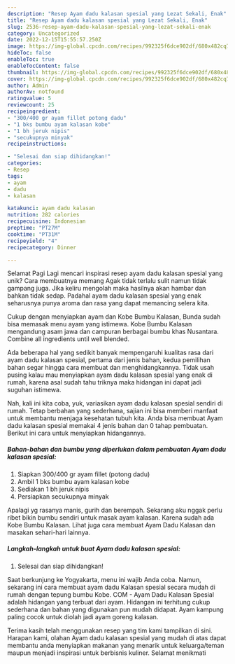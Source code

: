 ```yaml
---
description: "Resep Ayam dadu kalasan spesial yang Lezat Sekali, Enak"
title: "Resep Ayam dadu kalasan spesial yang Lezat Sekali, Enak"
slug: 2536-resep-ayam-dadu-kalasan-spesial-yang-lezat-sekali-enak
category: Uncategorized
date: 2022-12-15T15:55:57.250Z
image: https://img-global.cpcdn.com/recipes/992325f6dce902df/680x482cq70/ayam-dadu-kalasan-spesial-foto-resep-utama.jpg
hideToc: false
enableToc: true
enableTocContent: false
thumbnail: https://img-global.cpcdn.com/recipes/992325f6dce902df/680x482cq70/ayam-dadu-kalasan-spesial-foto-resep-utama.jpg
cover: https://img-global.cpcdn.com/recipes/992325f6dce902df/680x482cq70/ayam-dadu-kalasan-spesial-foto-resep-utama.jpg
author: Admin
authorAv: notfound
ratingvalue: 5
reviewcount: 25
recipeingredient:
- "300/400 gr ayam fillet potong dadu"
- "1 bks bumbu ayam kalasan kobe"
- "1 bh jeruk nipis"
- "secukupnya minyak"
recipeinstructions:

- "Selesai dan siap dihidangkan!"
categories:
- Resep
tags:
- ayam
- dadu
- kalasan

katakunci: ayam dadu kalasan 
nutrition: 282 calories
recipecuisine: Indonesian
preptime: "PT27M"
cooktime: "PT31M"
recipeyield: "4"
recipecategory: Dinner

---
```



Selamat Pagi Lagi mencari inspirasi resep ayam dadu kalasan spesial yang unik? Cara membuatnya memang Agak tidak terlalu sulit namun tidak gampang juga. Jika keliru mengolah maka hasilnya akan hambar dan bahkan tidak sedap. Padahal ayam dadu kalasan spesial yang enak seharusnya punya aroma dan rasa yang dapat memancing selera kita.


Cukup dengan menyiapkan ayam dan Kobe Bumbu Kalasan, Bunda sudah bisa memasak menu ayam yang istimewa. Kobe Bumbu Kalasan mengandung asam jawa dan campuran berbagai bumbu khas Nusantara. Combine all ingredients until well blended.

Ada beberapa hal yang sedikit banyak mempengaruhi kualitas rasa dari ayam dadu kalasan spesial, pertama dari jenis bahan, kedua pemilihan bahan segar hingga cara membuat dan menghidangkannya. Tidak usah pusing kalau mau menyiapkan ayam dadu kalasan spesial yang enak di rumah, karena asal sudah tahu triknya maka hidangan ini dapat jadi suguhan istimewa.


Nah, kali ini kita coba, yuk, variasikan ayam dadu kalasan spesial sendiri di rumah. Tetap berbahan yang sederhana, sajian ini bisa memberi manfaat untuk membantu menjaga kesehatan tubuh kita. Anda bisa membuat Ayam dadu kalasan spesial memakai 4 jenis bahan dan 0 tahap pembuatan. Berikut ini cara untuk menyiapkan hidangannya.

<!--inarticleads1-->

##### Bahan-bahan dan bumbu yang diperlukan dalam pembuatan Ayam dadu kalasan spesial:

1. Siapkan 300/400 gr ayam fillet (potong dadu)
1. Ambil 1 bks bumbu ayam kalasan kobe
1. Sediakan 1 bh jeruk nipis
1. Persiapkan secukupnya minyak


Apalagi yg rasanya manis, gurih dan berempah. Sekarang aku nggak perlu ribet bikin bumbu sendiri untuk masak ayam kalasan. Karena sudah ada Kobe Bumbu Kalasan. Lihat juga cara membuat Ayam Dadu Kalasan dan masakan sehari-hari lainnya. 

<!--inarticleads2-->

##### Langkah-langkah untuk buat Ayam dadu kalasan spesial:


1. Selesai dan siap dihidangkan!

Saat berkunjung ke Yogyakarta, menu ini wajib Anda coba. Namun, sekarang ini cara membuat ayam dadu Kalasan spesial secara mudah di rumah dengan tepung bumbu Kobe. COM - Ayam Dadu Kalasan Spesial adalah hidangan yang terbuat dari ayam. Hidangan ini terhitung cukup sederhana dan bahan yang digunakan pun mudah didapat. Ayam kampung paling cocok untuk diolah jadi ayam goreng kalasan. 

Terima kasih telah menggunakan resep yang tim kami tampilkan di sini. Harapan kami, olahan Ayam dadu kalasan spesial yang mudah di atas dapat membantu anda menyiapkan makanan yang menarik untuk keluarga/teman maupun menjadi inspirasi untuk berbisnis kuliner. Selamat menikmati
